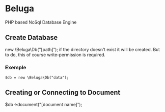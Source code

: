 # Beluga
PHP based NoSql Database Engine


## Create Database
new \Beluga\Db("[path]");
if the directory doesn't exist it will be created. But to do, this of course write-permission is required.

### Exemple
    $db = new \Beluga\Db("data");

## Creating or Connecting to Document
$db->document("[document name]");
